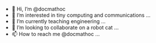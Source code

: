 - 👋 Hi, I’m @docmathoc
- 👀 I’m interested in tiny computing and communications ...
- 🌱 I’m currently teaching engineering ...
- 💞️ I’m looking to collaborate on a robot cat ...
- 📫 How to reach me @docmathoc ...

<!---
docmathoc/docmathoc is a ✨ special ✨ repository because its `README.md` (this file) appears on your GitHub profile.
You can click the Preview link to take a look at your changes.
--->
